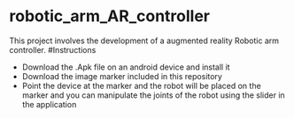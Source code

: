 # robotic_arm_AR_controller
This project involves the development of a augmented reality Robotic arm controller.
#Instructions 
- Download the .Apk file on an android device and install it
- Download the image marker included in this repository
- Point the device at the marker and the robot will be placed on the marker and you can manipulate the joints of the robot using the slider in the application
